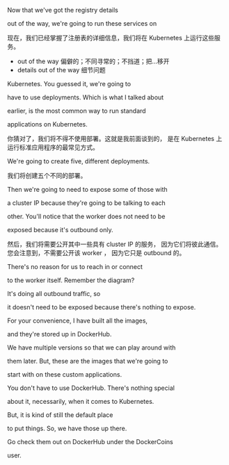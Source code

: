 Now that we've got the registry details

out of the way, we're going to run these services on

现在，我们已经掌握了注册表的详细信息，我们将在 Kubernetes 上运行这些服务。
* out of the way 偏僻的；不同寻常的；不挡道；把…移开
* details out of the way 细节问题

Kubernetes. You guessed it, we're going to

have to use deployments. Which is what I talked about

earlier, is the most common way to run standard

applications on Kubernetes.

你猜对了，我们将不得不使用部署。这就是我前面谈到的，
是在 Kubernetes 上运行标准应用程序的最常见方式。

We're going to create five, different deployments.

我们将创建五个不同的部署。

Then we're going to need to expose some of those with

a cluster IP because they're going to be talking to each

other. You'll notice that the worker does not need to be

exposed because it's outbound only.

然后，我们将需要公开其中一些具有 cluster IP 的服务，
因为它们将彼此通信。
您会注意到，不需要公开该 worker ，
因为它只是 outbound 的。

There's no reason for us to reach in or connect

to the worker itself. Remember the diagram?

It's doing all outbound traffic, so

it doesn't need to be exposed because there's nothing to expose.

For your convenience, I have built all the images,

and they're stored up in DockerHub.

We have multiple versions so that we can play around with

them later. But, these are the images that we're going to

start with on these custom applications.

You don't have to use DockerHub. There's nothing special

about it, necessarily, when it comes to Kubernetes.

But, it is kind of still the default place

to put things. So, we have those up there.

Go check them out on DockerHub under the DockerCoins

user.

